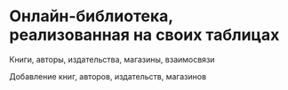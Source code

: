 # Онлайн-библиотека, реализованная на своих таблицах

Книги, авторы, издательства, магазины, взаимосвязи

Добавление книг, авторов, издательств, магазинов